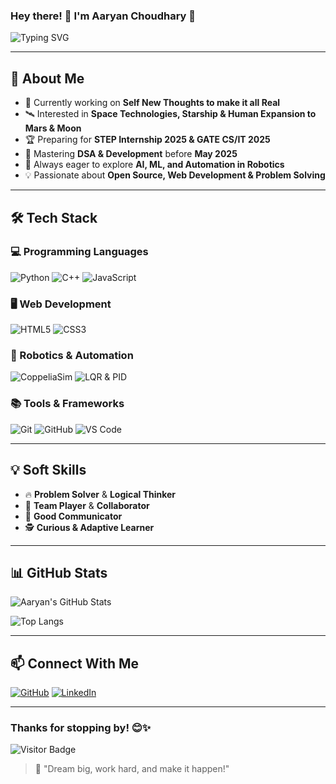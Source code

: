 ### Hey there! 👋 I'm **Aaryan Choudhary** 🚀

![Typing SVG](https://readme-typing-svg.herokuapp.com?color=%23FFD700&size=25&center=true&vCenter=true&width=600&lines=Aspiring+Software+Engineer!;Space+Exploration+Enthusiast+%F0%9F%9A%80;Passionate+about+Robotics+%E2%98%95;Always+learning+new+things+%F0%9F%92%AA)

---

## 🚀 About Me
- 🔭 Currently working on **Self New Thoughts to make it all Real**
- 🛰️ Interested in **Space Technologies, Starship & Human Expansion to Mars & Moon**
- 🏆 Preparing for **STEP Internship 2025 & GATE CS/IT 2025**
- 🌱 Mastering **DSA & Development** before **May 2025**
- 🎯 Always eager to explore **AI, ML, and Automation in Robotics**
- 💡 Passionate about **Open Source, Web Development & Problem Solving**

---

## 🛠️ Tech Stack

### 💻 Programming Languages
![Python](https://img.shields.io/badge/Python-3776AB?style=for-the-badge&logo=python&logoColor=white)
![C++](https://img.shields.io/badge/C++-00599C?style=for-the-badge&logo=c%2B%2B&logoColor=white)
![JavaScript](https://img.shields.io/badge/JavaScript-F7DF1E?style=for-the-badge&logo=javascript&logoColor=black)

### 🖥️ Web Development
![HTML5](https://img.shields.io/badge/HTML5-E34F26?style=for-the-badge&logo=html5&logoColor=white)
![CSS3](https://img.shields.io/badge/CSS3-1572B6?style=for-the-badge&logo=css3&logoColor=white)

### 🤖 Robotics & Automation
![CoppeliaSim](https://img.shields.io/badge/CoppeliaSim-FF6600?style=for-the-badge&logo=robots&logoColor=white)
![LQR & PID](https://img.shields.io/badge/LQR%20%26%20PID-Control-blue?style=for-the-badge)

### 📚 Tools & Frameworks
![Git](https://img.shields.io/badge/Git-F05032?style=for-the-badge&logo=git&logoColor=white)
![GitHub](https://img.shields.io/badge/GitHub-181717?style=for-the-badge&logo=github&logoColor=white)
![VS Code](https://img.shields.io/badge/VS%20Code-007ACC?style=for-the-badge&logo=visual-studio-code&logoColor=white)

---

## 💡 Soft Skills
- 🔥 **Problem Solver** & **Logical Thinker**
- 🤝 **Team Player** & **Collaborator**
- 🎤 **Good Communicator**
- 🕵️ **Curious & Adaptive Learner**

---

## 📊 GitHub Stats
![Aaryan's GitHub Stats](https://github-readme-stats.vercel.app/api?username=IRONalways17&show_icons=true&theme=tokyonight)

![Top Langs](https://github-readme-stats.vercel.app/api/top-langs/?username=IRONalways17&layout=compact&theme=tokyonight)

---

## 📫 Connect With Me
[![GitHub](https://img.shields.io/badge/GitHub-IRONalways17-181717?style=for-the-badge&logo=github)](https://github.com/IRONalways17)
[![LinkedIn](https://img.shields.io/badge/LinkedIn-Connect-blue?style=for-the-badge&logo=linkedin)](https://www.linkedin.com/in/rampyaaryan17/)

---

### Thanks for stopping by! 😊✨
![Visitor Badge](https://komarev.com/ghpvc/?username=IRONalways17&color=green)

> 🚀 "Dream big, work hard, and make it happen!"
